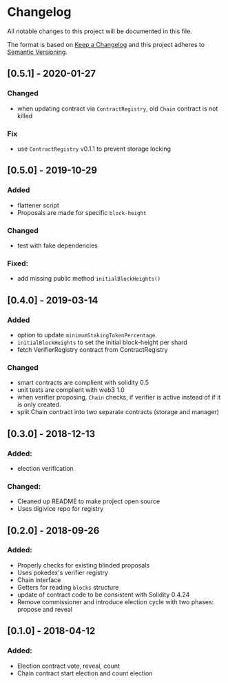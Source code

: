 # Changelog
All notable changes to this project will be documented in this file.

The format is based on [Keep a Changelog](http://keepachangelog.com/en/1.0.0/)
and this project adheres to [Semantic Versioning](http://semver.org/spec/v2.0.0.html).

## [0.5.1] - 2020-01-27
### Changed
- when updating contract via `ContractRegistry`, old `Chain` contract is not killed

### Fix
- use `ContractRegistry` v0.1.1 to prevent storage locking

## [0.5.0] - 2019-10-29
### Added
- flattener script
- Proposals are made for specific `block-height`

### Changed
- test with fake dependencies

### Fixed:
- add missing public method `initialBlockHeights()`

## [0.4.0] - 2019-03-14
### Added
- option to update `minimumStakingTokenPercentage`.
- `initialBlockHeights` to set the initial block-height per shard
- fetch VerifierRegistry contract from ContractRegistry

### Changed
- smart contracts are complient with solidity 0.5
- unit tests are complient with web3 1.0
- when verifier proposing, `Chain` checks, if verifier is active instead
  of if it is only created.
- split Chain contract into two separate contracts (storage and manager)

## [0.3.0] - 2018-12-13
### Added:
- election verification

### Changed:
- Cleaned up README to make project open source
- Uses digivice repo for registry

## [0.2.0] - 2018-09-26
### Added:
- Properly checks for existing blinded proposals
- Uses pokedex's verifier registry
- Chain interface
- Getters for reading `blocks` structure
- update of contract code to be consistent with Solidity 0.4.24
- Remove commissioner and introduce election cycle with two phases: propose and reveal

## [0.1.0] - 2018-04-12
### Added:
- Election contract vote, reveal, count
- Chain contract start election and count election
